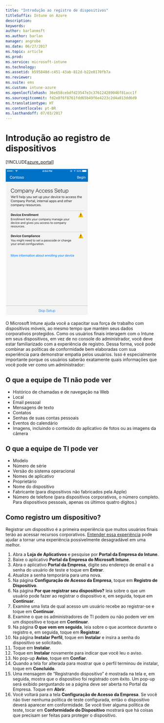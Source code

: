 ```yaml
---
title: "Introdução ao registro de dispositivos"
titleSuffix: Intune on Azure
description: 
keywords: 
author: barlanmsft
ms.author: barlan
manager: angrobe
ms.date: 06/27/2017
ms.topic: article
ms.prod: 
ms.service: microsoft-intune
ms.technology: 
ms.assetid: b595848d-c451-43ab-812d-b22e0170fb7a
ms.reviewer: 
ms.suite: ems
ms.custom: intune-azure
ms.openlocfilehash: 36e658cebdfd23547e3c376124289046f81acc1f
ms.sourcegitcommit: fd2e8f6f8761fdd65b49f6e4223c2d4a013dd6d9
ms.translationtype: HT
ms.contentlocale: pt-BR
ms.lasthandoff: 07/03/2017
---
```

# <a name="getting-started-enrolling-devices"></a>Introdução ao registro de dispositivos

[!INCLUDE[azure_portal](./includes/azure_portal.md)]

![Dispositivo iOS mostrando o aplicativo de portal da empresa. a primeira tela apresentada ao usuário para o processo de registro é mostrada.](/intune-user-help/media/ios-enroll-1a-comp-access-setup.png)

O Microsoft Intune ajuda você a capacitar sua força de trabalho com dispositivos móveis, ao mesmo tempo que mantém seus dados corporativos protegidos. Como os usuários finais interagem com o Intune em seus dispositivos, em vez de no console do administrador, você deve estar familiarizado com a experiência de registro. Dessa forma, você pode combinar as políticas de conformidade bem elaboradas com sua experiência para demonstrar empatia pelos usuários. Isso é especialmente importante porque os usuários saberão exatamente quais informações que você pode ver como um administrador:

## <a name="what-it-cannot-see"></a>O que a equipe de TI não pode ver
* Histórico de chamadas e de navegação na Web
* Local
* Email pessoal
* Mensagens de texto
* Contatos
* Senhas de suas contas pessoais
* Eventos do calendário
* Imagens, incluindo o conteúdo do aplicativo de fotos ou as imagens da câmera

## <a name="what-it-can-see"></a>O que a equipe de TI pode ver
* Modelo
* Número de série
* Versão do sistema operacional
* Nomes de aplicativo
* Proprietário
* Nome do dispositivo
* Fabricante (para dispositivos não fabricados pela Apple)
* Número de telefone (para dispositivos corporativos, o número completo. Para dispositivos pessoais, apenas os últimos quatro dígitos.)

## <a name="how-do-i-enroll-a-device"></a>Como registro um dispositivo?

Registrar um dispositivo é a primeira experiência que muitos usuários finais terão ao acessar recursos corporativos. [Entender essa experiência](end-user-educate.md) pode ajudar a tornar uma experiência possivelmente desagradável em uma melhor.

1. Abra a **Loja de Aplicativos** e pesquise por **Portal da Empresa do Intune**.
2. Baixe o aplicativo **Portal da Empresa do Microsoft Intune**.
3. Abra o aplicativo **Portal da Empresa**, digite seu endereço de email e a senha do usuário de teste e toque em **Entrar**.
4. Atualize a senha temporária para uma nova.
5. Na página **Configuração de Acesso da Empresa**, toque em **Registro de Dispositivo**.
6. Na página **Por que registrar seu dispositivo?** leia sobre o que um usuário pode fazer ao registrar o dispositivo e, em seguida, toque em **Continuar**.
7. Examine uma lista de qual acesso um usuário recebe ao registrar-se e toque em **Continuar**.
8. Examine o que os administradores de TI podem ou não podem ver em um dispositivo e toque em **Continuar**.
9. Na página **O que vem em seguida**, leia sobre o que acontece durante o registro e, em seguida, toque em **Registrar**.
10. Na página **Instalar Perfil**, toque em **Instalar** e insira a senha do dispositivo se solicitado.
11. Toque em **Instalar**.
12. Toque em **Instalar** novamente para indicar que você leu o aviso.
13. No pop-up **Aviso**, toque em **Confiar**.
14. Quando a tela for alterada para mostrar que o perfil terminou de instalar, toque em **Concluído**.
15. Uma mensagem de “Registrando dispositivo” é mostrada na tela e, em seguida, mostra que o dispositivo foi registrado com êxito. Um pop-up será exibido perguntando se a página deve ser aberta no Portal da Empresa. Toque em **Abrir**.
16. Você voltará para a tela **Configuração de Acesso da Empresa**. Se você não tiver nenhuma política de teste configurada, então o dispositivo deverá aparecer em conformidade. Se você tiver alguma política de teste, tocar em **Conformidade do Dispositivo** mostrará que há coisas que precisam ser feitas para proteger o dispositivo.
